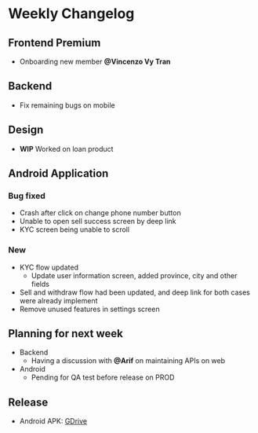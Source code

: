 # Weekly Changelog
## Frontend Premium
- Onboarding new member **@Vincenzo Vy Tran**

## Backend
- Fix remaining bugs on mobile

## Design
- **WIP** Worked on loan product

## Android Application
### Bug fixed
- Crash after click on change phone number button
- Unable to open sell success screen by deep link
- KYC screen being unable to scroll

### New
- KYC flow updated
    - Update user information screen, added province, city and other fields
- Sell and withdraw flow had been updated, and deep link for both cases were already implement
- Remove unused features in settings screen

## Planning for next week
- Backend
	- Having a discussion with **@Arif** on maintaining APIs on web
- Android
	- Pending for QA test before release on PROD


## Release
- Android APK: [GDrive](https://drive.google.com/file/d/1Puwv0Cr0LAsKECtaPrf_cYKHItZHKiIj/view)
